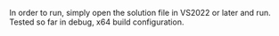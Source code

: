 In order to run, simply open the solution file in VS2022 or later and run.  Tested so far in debug, x64 build configuration. 
